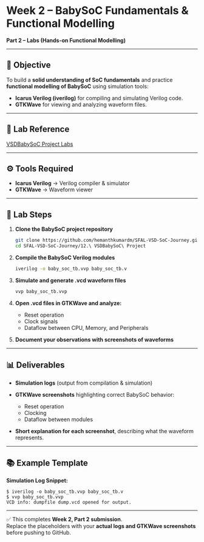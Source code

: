 # Week 2 – BabySoC Fundamentals & Functional Modelling  
**Part 2 – Labs (Hands-on Functional Modelling)**  

---

## 🎯 Objective  
To build a **solid understanding of SoC fundamentals** and practice **functional modelling of BabySoC** using simulation tools:  
- **Icarus Verilog (iverilog)** for compiling and simulating Verilog code.  
- **GTKWave** for viewing and analyzing waveform files.  

---

## 🧪 Lab Reference  
[VSDBabySoC Project Labs](https://github.com/hemanthkumardm/SFAL-VSD-SoC-Journey/tree/main/12.%20VSDBabySoC%20Project)  

---

## ⚙️ Tools Required  
- **Icarus Verilog** → Verilog compiler & simulator  
- **GTKWave** → Waveform viewer  

---

## 📝 Lab Steps  

1. **Clone the BabySoC project repository**  
    ```bash
    git clone https://github.com/hemanthkumardm/SFAL-VSD-SoC-Journey.git
    cd SFAL-VSD-SoC-Journey/12.\ VSDBabySoC\ Project
    ```

2. **Compile the BabySoC Verilog modules**  
    ```bash
    iverilog -o baby_soc_tb.vvp baby_soc_tb.v
    ```

3. **Simulate and generate .vcd waveform files**  
    ```bash
    vvp baby_soc_tb.vvp
    ```

4. **Open .vcd files in GTKWave and analyze:**  
    - Reset operation  
    - Clock signals  
    - Dataflow between CPU, Memory, and Peripherals  

5. **Document your observations with screenshots of waveforms**  

---

## 📊 Deliverables  

- **Simulation logs** (output from compilation & simulation)  
- **GTKWave screenshots** highlighting correct BabySoC behavior:  
  - Reset operation  
  - Clocking  
  - Dataflow between modules  

- **Short explanation for each screenshot**, describing what the waveform represents.  

---

## 📚 Example Template  

**Simulation Log Snippet:**  
```
$ iverilog -o baby_soc_tb.vvp baby_soc_tb.v
$ vvp baby_soc_tb.vvp
VCD info: dumpfile dump.vcd opened for output.
```

---

✅ This completes **Week 2, Part 2 submission**.  
Replace the placeholders with your **actual logs and GTKWave screenshots** before pushing to GitHub.
